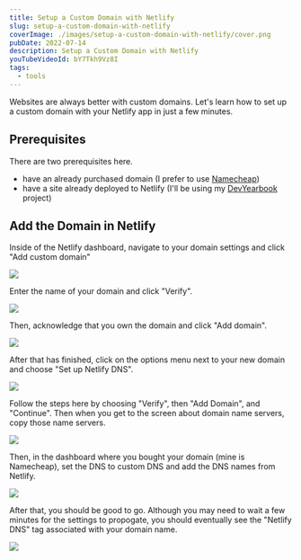```yaml
---
title: Setup a Custom Domain with Netlify
slug: setup-a-custom-domain-with-netlify
coverImage: ./images/setup-a-custom-domain-with-netlify/cover.png
pubDate: 2022-07-14
description: Setup a Custom Domain with Netlify
youTubeVideoId: bY7Tkh9Vz8I
tags:
  - tools
---
```


Websites are always better with custom domains. Let's learn how to set up a custom domain with your Netlify app in just a few minutes.

## Prerequisites

There are two prerequisites here.

- have an already purchased domain (I prefer to use [Namecheap](https://www.namecheap.com/))
- have a site already deployed to Netlify (I'll be using my [DevYearbook](https://www.devyearbook.io/) project)

## Add the Domain in Netlify

Inside of the Netlify dashboard, navigate to your domain settings and click "Add custom domain"

![](/images/posts/setup-a-custom-domain-with-netlify/1.png)

Enter the name of your domain and click "Verify".

![](/images/posts/setup-a-custom-domain-with-netlify/2.png)

Then, acknowledge that you own the domain and click "Add domain".

![](/images/posts/setup-a-custom-domain-with-netlify/3.png)

After that has finished, click on the options menu next to your new domain and choose "Set up Netlify DNS".

![](/images/posts/setup-a-custom-domain-with-netlify/4.png)

Follow the steps here by choosing "Verify", then "Add Domain", and "Continue". Then when you get to the screen about domain name servers, copy those name servers.

![](/images/posts/setup-a-custom-domain-with-netlify/5.png)

Then, in the dashboard where you bought your domain (mine is Namecheap), set the DNS to custom DNS and add the DNS names from Netlify.

![](/images/posts/setup-a-custom-domain-with-netlify/6.png)

After that, you should be good to go. Although you may need to wait a few minutes for the settings to propogate, you should eventually see the "Netlify DNS" tag associated with your domain name.

![](/images/posts/setup-a-custom-domain-with-netlify/7.png)
